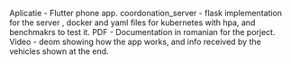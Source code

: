 Aplicatie - Flutter phone app.
coordonation_server - flask implementation for the server , docker and yaml files for kubernetes with hpa, and benchmakrs to test it.
PDF - Documentation in romanian for the porject.
Video - deom showing how the app works, and info received by the vehicles shown at the end.
